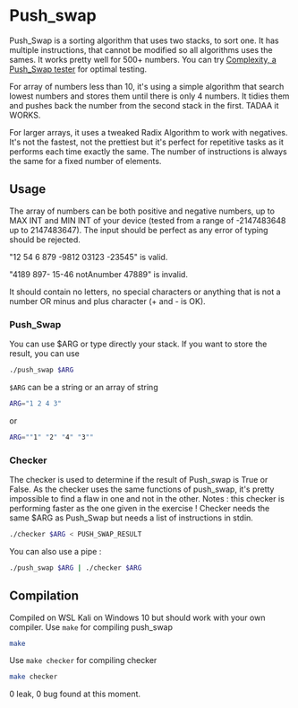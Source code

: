 # Push_swap #

Push_Swap is a sorting algorithm that uses two stacks, to sort one. 
It has multiple instructions, that cannot be modified so all algorithms uses the sames.
It works pretty well for 500+ numbers. You can try [Complexity, a Push_Swap tester](https://github.com/SimonCROS/push_swap_tester) for optimal testing.

For array of numbers less than 10, it's using a simple algorithm that search lowest numbers and stores them until there is only 4 numbers. It tidies them and pushes back the number from the second stack in the first. TADAA it WORKS.

For larger arrays, it uses a tweaked Radix Algorithm to work with negatives. It's not the fastest, not the prettiest but it's perfect for repetitive tasks as it performs each time exactly the same. The number of instructions is always the same for a fixed number of elements.

## Usage ##
The array of numbers can be both positive and negative numbers, up to MAX INT and MIN INT of your device (tested from a range of -2147483648 up to 2147483647).
The input should be perfect as any error of typing should be rejected.

"12 54 6 879 -9812 03123 -23545" is valid.

"4189 897- 15-46 notAnumber 47889" is invalid.

It should contain no letters, no special characters or anything that is not a number OR minus and plus character (+ and - is OK).

### Push_Swap ###
You can use $ARG or type directly your stack.
If you want to store the result, you can use
```sh
./push_swap $ARG
```
``$ARG`` can be a string or an array of string
```sh
ARG="1 2 4 3"
```
or 
```sh
ARG=""1" "2" "4" "3""
```
### Checker ###
The checker is used to determine if the result of Push_swap is True or False.
As the checker uses the same functions of push_swap, it's pretty impossible to find a flaw in one and not in the other.
Notes : this checker is performing faster as the one given in the exercise !
Checker needs the same $ARG as Push_Swap but needs a list of instructions in stdin.
```sh
./checker $ARG < PUSH_SWAP_RESULT
```
You can also use a pipe :
```sh
./push_swap $ARG | ./checker $ARG
```
## Compilation ##

Compiled on WSL Kali on Windows 10 but should work with your own compiler.
Use ``make`` for compiling push_swap
```sh
make
```
Use ``make checker`` for compiling checker
```sh
make checker
```

0 leak, 0 bug found at this moment.
